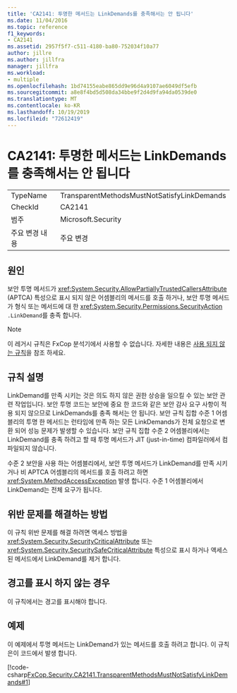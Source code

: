 ```yaml
---
title: 'CA2141: 투명한 메서드는 LinkDemands를 충족해서는 안 됩니다'
ms.date: 11/04/2016
ms.topic: reference
f1_keywords:
- CA2141
ms.assetid: 2957f5f7-c511-4180-ba80-752034f10a77
author: jillre
ms.author: jillfra
manager: jillfra
ms.workload:
- multiple
ms.openlocfilehash: 1bd74155eabe865dd9e96d4a9107ae6049df5efb
ms.sourcegitcommit: a8e8f4bd5d508da34bbe9f2d4d9fa94da0539de0
ms.translationtype: MT
ms.contentlocale: ko-KR
ms.lasthandoff: 10/19/2019
ms.locfileid: "72612419"
---
```

# <a name="ca2141transparent-methods-must-not-satisfy-linkdemands"></a>CA2141: 투명한 메서드는 LinkDemands를 충족해서는 안 됩니다

|||
|-|-|
|TypeName|TransparentMethodsMustNotSatisfyLinkDemands|
|CheckId|CA2141|
|범주|Microsoft.Security|
|주요 변경 내용|주요 변경|

## <a name="cause"></a>원인
보안 투명 메서드가 <xref:System.Security.AllowPartiallyTrustedCallersAttribute> (APTCA) 특성으로 표시 되지 않은 어셈블리의 메서드를 호출 하거나, 보안 투명 메서드가 형식 또는 메서드에 대 한 <xref:System.Security.Permissions.SecurityAction> `.LinkDemand`를 충족 합니다.

> [!NOTE]
> 이 레거시 규칙은 FxCop 분석기에서 사용할 수 없습니다. 자세한 내용은 [사용 되지 않는 규칙](fxcop-rule-port-status.md#deprecated-rules)을 참조 하세요.

## <a name="rule-description"></a>규칙 설명
LinkDemand를 만족 시키는 것은 의도 하지 않은 권한 상승을 일으킬 수 있는 보안 관련 작업입니다. 보안 투명 코드는 보안에 중요 한 코드와 같은 보안 감사 요구 사항이 적용 되지 않으므로 LinkDemands를 충족 해서는 안 됩니다. 보안 규칙 집합 수준 1 어셈블리의 투명 한 메서드는 런타임에 만족 하는 모든 LinkDemands가 전체 요청으로 변환 되어 성능 문제가 발생할 수 있습니다. 보안 규칙 집합 수준 2 어셈블리에서는 LinkDemand를 충족 하려고 할 때 투명 메서드가 JIT (just-in-time) 컴파일러에서 컴파일되지 않습니다.

수준 2 보안을 사용 하는 어셈블리에서, 보안 투명 메서드가 LinkDemand를 만족 시키거나 비 APTCA 어셈블리의 메서드를 호출 하려고 하면 <xref:System.MethodAccessException> 발생 합니다. 수준 1 어셈블리에서 LinkDemand는 전체 요구가 됩니다.

## <a name="how-to-fix-violations"></a>위반 문제를 해결하는 방법
이 규칙 위반 문제를 해결 하려면 액세스 방법을 <xref:System.Security.SecurityCriticalAttribute> 또는 <xref:System.Security.SecuritySafeCriticalAttribute> 특성으로 표시 하거나 액세스 된 메서드에서 LinkDemand를 제거 합니다.

## <a name="when-to-suppress-warnings"></a>경고를 표시 하지 않는 경우
이 규칙에서는 경고를 표시해야 합니다.

## <a name="example"></a>예제
이 예제에서 투명 메서드는 LinkDemand가 있는 메서드를 호출 하려고 합니다. 이 규칙은이 코드에서 발생 합니다.

[!code-csharp[FxCop.Security.CA2141.TransparentMethodsMustNotSatisfyLinkDemands#1](../code-quality/codesnippet/CSharp/ca2141-transparent-methods-must-not-satisfy-linkdemands_1.cs)]
